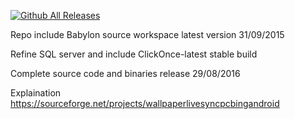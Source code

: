 
[![Github All Releases](https://img.shields.io/github/downloads/sonvirgo/live-wallpaper-sync/total.svg)]()


Repo include Babylon source workspace latest version 31/09/2015

Refine SQL server and include ClickOnce-latest stable build

Complete source code and binaries release 29/08/2016

Explaination https://sourceforge.net/projects/wallpaperlivesyncpcbingandroid
